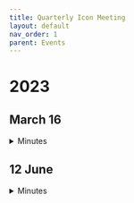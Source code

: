 ```yaml
---
title: Quarterly Icon Meeting
layout: default
nav_order: 1
parent: Events
---
```

# 2023

## March 16
<details>
  <summary>Minutes</summary>
  Venue

### Hybrid: ETH Zurich (L 17.1) and via Zoom

### Participants (on-site)
Jonas Jucker (JJ), Annika Lauber (AL), Tamara Bandikowa (TB), Stefan Rüdisühli (SR), Jan Zibell (JZ), Guillaume Bertoli (GB), Athena Nghiem (AN), Andrea Stenke (AS), Doris Folini (DF), Jacobo Canton (JC), Boriana Chtirkova (BC)

### Participants (Zoom)
Michael Jähn (MJ), Tina Schnadt (TS), William Sawyer (WS), Joel Thanwerdas (JT), Dominik Brunner (DB), Nikolai Ponomarev (NP) , Arash Hamzehloo (AH), Lionel Constantin (LC)

_Minutes by Annika Lauber_

### Reports
Michael Jähn, Annika Lauber, Jonas Jucker
MJ welcomes all the participants to the meeting and presents the [news from C2SM about ICON](https://polybox.ethz.ch/index.php/s/i5g1gDDBhx99nxL).

JJ reports that the ECHAM physics support is being dropped and replaced by NWP physics. DB notes that HAM is still coupled to ECHAM. Confirmed by JJ.

WS asks if anyone knows the status of the ICON-Seamless project. The answer is no.

JJ reports on the transition to Spack v0.18.1. WS asks what happens if you source `/project/g110/spack/user/daint/spack/share/spack/setup_env.sh` and there is no global instance anymore. JJ: As long as there is no change on Daint-side the old spack-instance stays functional. After the next upgrade C2SM will remove this instance.

**Boriana Chtirkova**  
BC investigates how changes in the SST affect radiation variables. She plans to complete her PhD in September.

**Jacobo Canton**  
JC has currently returned to COSMO but plans to work with ICON again.

**Doris Folini**  
DF helps BC with her PhD project. They use ICON v2.6.4 because it’s closer to CMIP6, which is being used in BC’s work.

WS asks if it is possible to feed back their work into ICON v2.6.6. DS doesn’t know if this is possible. They are currently focused on BC finishing her PhD. DS suggests discussing offline.

**Andrea Stenke**  
AS plans to use ICON-ART for simulating trace elements such as selenium.

**Athena Nghiem**  
AN is working on implementing the cycling of the trace element arsenic (As) into ICON-ART and specifically now, she is currently working on implementing the atmospheric As chemistry into ART.

**Guillaume Bertoli**  
GB is working with a ML based radiation solver and is currently working on a paper.

**Jan Zibell**  
JZ is starting to use ICON for simulating the aquaplanet with v2.6.5. He looks into the sensitivity and variability of storm tracks.

**Stefan Rüdisühli**  
SR is supervising master’s thesis on time step effects.

**William Sawyer**  
WS has been working on the ICON development for a long time. He supports the port of the dycore to GPU and is happy to see that it’s bascially finished. He also works for EXCLAIM, where his main task is the modularization (or granularization) of ICON, i.e. adapting the interfaces in a way that you can pull out the Fortran version and plug it into the Python version. They are working on different schemes, like the diffusion, advection, dycore and microphysics schemes.

CSCS will transform to new CI system. Everything will have to be compiled and run in a container on the new machine. So they are working on getting ICON-EXCLAIM into a container.

DF asks if the hope is to have a stand-alone Python version of some aspects of ICON. WS confirms but adds that he cannot promise that the community will adopt it.

JJ asks if it is possible to access the compute nodes from inside the container when running the CI system. WS replies that the compute nodes have to be selected before running. JJ asks if this means that compute nodes needed for the run are wasted on the build. WS confirms and offers to talk more about this.

**Dominik Brunner et al.**  
DB shoes overview slide. They are working with ICON-ART and are interested in atmospheric composition related to the transport of tracers.

AH is working on porting ART to GPU. He is working on the OEM (online emission module). They are close to a 3x benchmark speedup.

DB reports on master student Michael Steiner’s work on ICON-ART. They are perturbing a set of prior anthropogenic emission fluxes and optimize them with the Ensemble Kalman Filter.

JT works on designing a tracer release experiment at global scale to try to benchmark chemistry-transport models like ICON-ART. DB is also reports on their work with VPRM where they simulate CO2. They look at the exchange of CO2 with the biosphere using a respiration model. They also simulate photosynthesis and are currently looking for a master student.

WS asks what other contributions to HAMAM are planned. DB reports that they are working with KIT as a project partner. The first task is to port the chemistry part to GPU.

WS asks if Sven Werchner plans to present the plan for next year. DB replied´s that he should contact Sven.

MJ asks when the GPU port of the VPRM model is planned. AH answers that this will be part of the GPU port for OEM. 
</details>

## 12 June
<details>
  <summary>Minutes</summary>

### Venue
Hybrid: ETH Zurich (L 17.1) and via Zoom

### Participants (on-site)
Michael Jähn (MJ), Jonas Jucker (JJ), Matthieu Leclair (ML), Annika Lauber (AL), Tina Schnadt (TS), Sebastian Schemm (SS), Nadja Omanovic (NO), Anurak Dipankar (AD), Stefan Rüdisühli (SR), Jan Zibell (JZ), Guillaume Bertoli (GB), Doris Folini (DF), Jacobo Canton (JC), Boriana Chtirkova (BC)

### Participants (Zoom)
Mikael Stellio (MS), William Sawyer (WS), Nikolai Ponomarev (NP), Marco Arpagaus (MA), Nicoletta Farabulllini (NF)

_Minutes by Annika Lauber_

### Reports
Michael Jähn, Annika Lauber, Jonas Jucker, Matthieu Leclair
MJ welcomes all the participants to the meeting and presents the [news from C2SM about ICON](https://polybox.ethz.ch/index.php/s/LK1JBcQMLenlHtA).

**Discussion about work on seaice port for ICON-CLM:**
AD asks how many static modes there are.

MJ responds that there are 6 static modes.

AD wonders if it would be possible to achieve the desired functionality with just one mode.

MJ agrees to investigate that possibility.

**Discussion about ongoing work on the two-moment microphysics scheme:**
MA asks how the ICON-HAM version of the two-moment microphysics scheme is different.

NO explains that the ICON-HAM version does not include graupel or hail.

MA inquires about when the split occurred.

NO clarifies that the split happened from the beginning, with Ulrike Lohmann and Axel Seifert having their own versions.

WS asks who is planning to use the two-moment microphysics scheme.

AL answers that currently the Atmospheric Physics group is using it but that there are more people interested.

MA expresses the intention to use the two-moment microphysics scheme as soon as it becomes fast enough. MA says that the Lohmann scheme lacks the most important feature, "hail," for the hailcast, which is why they need the version of Seifert.

SS mentions that another important user used to be the Atmospheric Dynamic group. He adds that the scheme is going to be the default option if it is fast enough.

WS brings up the topic of the Hackathon and asks if the restructuring is planned to be done during the Hackathon as that looks like a lot of work.

AL explains that C2SM applied for the CSCS Hackathon to work on the two-moment microphysics scheme and answers that the restructuring is one option they would like to investigate but there is also the option of using the explicit scheme or automatic inlining. They would like to investigate what is feasible during the Hackathon.

AD mentions that Cui Ruoyi is working on restructuring code and could be asked for advice.

**Sebastian Schemm**  
SS expresses gratitude for the support in porting of the aqua planet. He mentions that the original version was running on Daint but not on Euler, and that one compiler was more tolerant than the other. SS emphasizes that running the ensemble is worthwhile.

SS says that Aqua planet includes summer and winter with a new SST distribution, allowing for single and double ITCZ (Inter-Tropical Convergence Zone). They are investigating when the double ITCZ disappears.

**Nadja Omanovic**  
NO uses the two-moment microphysics scheme in LES (Large Eddy Simluation) mode at a 130m resolution, specifically over the Swiss plateau as part of the CLOUDLAB campaign. The goal is to mimic the experiment and improve precipitation forecasts based on the improved understanding.

**Anurak Dipankar**  
AD acknowledges introducing a bug in LES but confirms that it has been resolved.

**Boriana Chtirkova**  
BC is currently engaged global climate modeling, using CMIP6 and SST (Sea Surface Temperature).

**Guillaume Bertoli**  
GB mentions working their current work on machine learning and notes that it is currently extremely slow. They are in the final stages of wrapping up everything for a paper about the offline version.

**Stefan Rüdisühli**  
SR informs about their ongoing master thesis work, which focuses on studying the time-step effect on idealized cases.

**Jan Zibell**  
JZ presents [slides on the aqua planet ensemble](https://polybox.ethz.ch/index.php/s/mNGaggQAjHrAk8O), with the objective of studying storm tracks in response to global warming. They showcase the mean surface pressure over a 10-year period and highlight the distinct responses from the various ensemble members when warming the planet. JZ points out the different asymmetries using GPU and CPU.

AD adds that a longer mean reveals a recurring variability, resembling a cycle. They conducted a two-year run to observe this pattern.

SS notes that previous aqua planet simulations also exhibited asymmetry. The assumption of symmetry was made to provide better statistics. SS suggests that the asymmetry could be caused by the ICON grid.

AD dismisses the grid as the cause.

ML asks about the symmetry of perturbations.

AD explains that as long as turbulence is not triggered, the perturbations remain symmetric. However, once turbulence is triggered, they become asymmetric.

DF inquires if the CPU version also exhibits the same flip.

AD states that they are currently conducting tests to investigate that.

SS mentions that low-resolution aqua planets appeared symmetric, but small perturbations seemed to shift their symmetry.

MA suggests that obtaining an asymmetric result could be possible if they always start on the same date.

JZ explains that the start date is set to equinox, which positions is right above the equator.

**Mikael Stellio**  
MS provides an update on ICON-22, where he specifically focuses on the optimization of the ICON-HAM port for GPUs. MS presents [plots showcasing the results of a 6-hour simulation](https://polybox.ethz.ch/index.php/s/IzvePUPyrNImSMN). The main effort took place in the wet deposition part. The improvements made there have propagated to other schemes. Currently, MS is working on the two-moment microphysics scheme (Lohmann), which involves many calls of very small subroutines that are not efficient on GPUs.

**Marco Arpagaus**  
MA gives an update on ICON-22, mentioning the ongoing challenges they face. The machine they are working with has been causing difficulties, particularly with the restoration process, which leads to delays. As a result, the start of the pre-operational phase has been shifted to the beginning of October.

On the physics side, MA notes that they are currently running on Balfrin and admits to have being less careful with initialization. They discovered that the temperature of the soil was taken over from ICON-EU, resulting in heating in the lower soil. The orographies did not match, leading to elevated terrain that was too high, causing a bias of approximately 1K. But they hope that has been resolved now. MA expresses gratitude to JJ for their assistance in fixing the issue.

**William Sawyer**  
WS is trying to keep an overview. He starts with the [ICON port to LUMI](https://polybox.ethz.ch/index.php/s/IzvePUPyrNImSMN), which is being done by the Max Planck institute, CSC, and others. This endeavor turned into a significant project, and although they have something running, they face challenges as they rely on the Cray compiler, which has significant bugs. On a positive note, progress has been made, and they have a 1.25km test running. WS emphasizes the hope that HPE can fix the compiler bugs soon, preferably before LUMI gets decommissioned. However, there is still a lot of work to be done. To assist with the project, Cray has provided an entire person to help out.

MA asks about the client for this implementation.

WS responds that the first client is a Swedish team, although the name escaped him. Other users are interested in performing high-resolution runs.

MA inquires about the timeline.

WS admits that there is a bit of frustration and they had hoped to complete it during the acceptance phase. They acknowledge that relying on the Cray compiler was a big mistake.

MA asks if the Swedish team is part of the Climate Twins project.

WS clarifies that they are not.

WS then discusses the ICON consolidation project, which aims to refactor ICON, as it is currently a mess. The plan is to incrementally refactor it, which is challenging because every change has to pass all the buildbot. Thus it is a lot of work to integrate it.

WS mentions that they received the first Grace-Hopper node, which serves as the basis for ALPS. They have been working on benchmarking it to determine the energy usage of certain runs, such as ICON-CPU on Grace and ICON-GPU on Hopper. They are also considering DSL (Domain Specific Language) usage.

JJ asks for a date when the machines will be available to test workflows.

WS explains that the node they have now will not be accessible, but they will have access to an ALPS subset. They cannot provide an exact date at the moment but hope to have something available for the hackathon. Their best estimate is November or December, but they make no promises.

MA questions if the port to Grace-Hopper will be as challenging as the port to LUMI.

WS believes it should not be as challenging since they are working with a reliable (NVIDIA) compiler. However, the CPU side may present more difficulties. They promise to provide an update within two weeks.

**Nicoletta Farabulllini**  
NB mentions their efforts to complete the Python version and expresses hope that they can finish everything during this cycle.

**Nikolai Ponomarev**  
NP informs about their work on CO2 simulations in ICON-ART over Zurich. 
</details>
